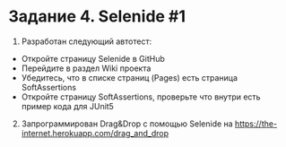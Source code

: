 # Задание 4. Selenide #1
1. Разработан следующий автотест:
 - Откройте страницу Selenide в GitHub
 - Перейдите в раздел Wiki проекта
 - Убедитесь, что в списке страниц (Pages) есть страница SoftAssertions
 - Откройте страницу SoftAssertions, проверьте что внутри есть пример кода для JUnit5

2. Запрограммирован Drag&Drop с помощью Selenide на https://the-internet.herokuapp.com/drag_and_drop
